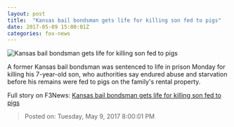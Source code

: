 ```yaml
---
layout: post
title:  "Kansas bail bondsman gets life for killing son fed to pigs"
date: 2017-05-09 15:00:01Z
categories: fox-news
---
```


![Kansas bail bondsman gets life for killing son fed to pigs](http://www.foxnews.com/content/dam/fox-news/logo/og-fn-foxnews.jpg)

A former Kansas bail bondsman was sentenced to life in prison Monday for killing his 7-year-old son, who authorities say endured abuse and starvation before his remains were fed to pigs on the family's rental property.


Full story on F3News: [Kansas bail bondsman gets life for killing son fed to pigs](http://www.f3nws.com/n/zyHqeE)

> Posted on: Tuesday, May 9, 2017 8:00:01 PM
